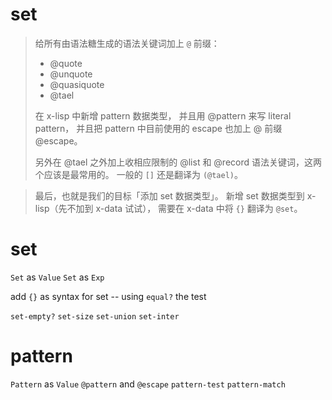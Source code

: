# set

> 给所有由语法糖生成的语法关键词加上 `@` 前缀：
>
> - @quote
> - @unquote
> - @quasiquote
> - @tael
>
> 在 x-lisp 中新增 pattern 数据类型，
> 并且用 @pattern 来写 literal pattern，
> 并且把 pattern 中目前使用的 escape 也加上 @ 前缀 @escape。
>
> 另外在 @tael 之外加上收相应限制的
> @list 和 @record 语法关键词，这两个应该是最常用的。
> 一般的 `[]` 还是翻译为 `(@tael)`。

> 最后，也就是我们的目标「添加 set 数据类型」。
> 新增 set 数据类型到 x-lisp（先不加到 x-data 试试），
> 需要在 x-data 中将 `{}` 翻译为 `@set`。

# set

`Set` as `Value`
`Set` as `Exp`

add `{}` as syntax for set -- using `equal?` the test

`set-empty?`
`set-size`
`set-union`
`set-inter`

# pattern

`Pattern` as `Value`
`@pattern` and `@escape`
`pattern-test`
`pattern-match`
